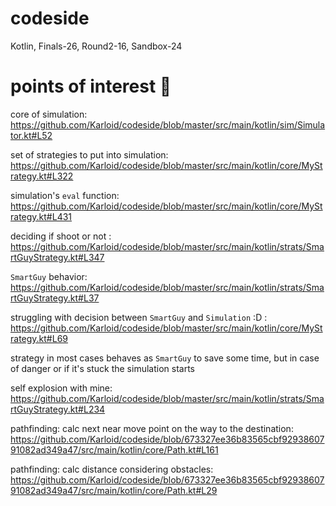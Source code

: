 # codeside
Kotlin, Finals-26, Round2-16, Sandbox-24


# points of interest 📍

core of simulation: https://github.com/Karloid/codeside/blob/master/src/main/kotlin/sim/Simulator.kt#L52

set of strategies to put into simulation: https://github.com/Karloid/codeside/blob/master/src/main/kotlin/core/MyStrategy.kt#L322

simulation's `eval` function: https://github.com/Karloid/codeside/blob/master/src/main/kotlin/core/MyStrategy.kt#L431

deciding if shoot or not : https://github.com/Karloid/codeside/blob/master/src/main/kotlin/strats/SmartGuyStrategy.kt#L347

`SmartGuy` behavior: https://github.com/Karloid/codeside/blob/master/src/main/kotlin/strats/SmartGuyStrategy.kt#L37

struggling with decision between `SmartGuy` and `Simulation` :D : https://github.com/Karloid/codeside/blob/master/src/main/kotlin/core/MyStrategy.kt#L69  

strategy in most cases behaves as `SmartGuy` to save some time, but in case of danger or if it's stuck the simulation starts

self explosion with mine: https://github.com/Karloid/codeside/blob/master/src/main/kotlin/strats/SmartGuyStrategy.kt#L234

pathfinding: calc next near move point on the way to the destination: https://github.com/Karloid/codeside/blob/673327ee36b83565cbf9293860791082ad349a47/src/main/kotlin/core/Path.kt#L161

pathfinding: calc distance considering obstacles: https://github.com/Karloid/codeside/blob/673327ee36b83565cbf9293860791082ad349a47/src/main/kotlin/core/Path.kt#L29
